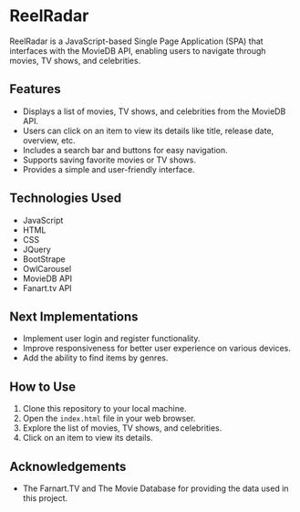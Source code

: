 # ReelRadar

ReelRadar is a JavaScript-based Single Page Application (SPA) that interfaces with the MovieDB API, enabling users to navigate through movies, TV shows, and celebrities.

## Features

- Displays a list of movies, TV shows, and celebrities from the MovieDB API.
- Users can click on an item to view its details like title, release date, overview, etc.
- Includes a search bar and buttons for easy navigation.
- Supports saving favorite movies or TV shows.
- Provides a simple and user-friendly interface.

## Technologies Used

- JavaScript
- HTML
- CSS
- JQuery
- BootStrape
- OwlCarousel
- MovieDB API
- Fanart.tv API

## Next Implementations

- Implement user login and register functionality.
- Improve responsiveness for better user experience on various devices.
- Add the ability to find items by genres.

## How to Use

1. Clone this repository to your local machine.
2. Open the `index.html` file in your web browser.
3. Explore the list of movies, TV shows, and celebrities.
4. Click on an item to view its details.

## Acknowledgements

- The Farnart.TV and The Movie Database for providing the data used in this project.
